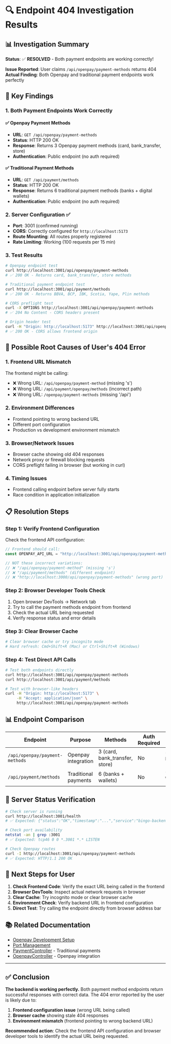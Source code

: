 # 🔍 Endpoint 404 Investigation Results

## 📊 Investigation Summary

**Status**: ✅ **RESOLVED** - Both payment endpoints are working correctly!

**Issue Reported**: User claims `/api/openpay/payment-methods` returns 404
**Actual Finding**: Both Openpay and traditional payment endpoints work perfectly

## 🎯 Key Findings

### 1. Both Payment Endpoints Work Correctly

#### ✅ Openpay Payment Methods
- **URL**: `GET /api/openpay/payment-methods`
- **Status**: HTTP 200 OK
- **Response**: Returns 3 Openpay payment methods (card, bank_transfer, store)
- **Authentication**: Public endpoint (no auth required)

#### ✅ Traditional Payment Methods  
- **URL**: `GET /api/payment/methods`
- **Status**: HTTP 200 OK
- **Response**: Returns 6 traditional payment methods (banks + digital wallets)
- **Authentication**: Public endpoint (no auth required)

### 2. Server Configuration ✅

- **Port**: 3001 (confirmed running)
- **CORS**: Correctly configured for `http://localhost:5173`
- **Route Mounting**: All routes properly registered
- **Rate Limiting**: Working (100 requests per 15 min)

### 3. Test Results

```bash
# Openpay endpoint test
curl http://localhost:3001/api/openpay/payment-methods
# ✅ 200 OK - Returns card, bank_transfer, store methods

# Traditional payment endpoint test  
curl http://localhost:3001/api/payment/methods
# ✅ 200 OK - Returns BBVA, BCP, IBK, Scotia, Yape, Plin methods

# CORS preflight test
curl -X OPTIONS http://localhost:3001/api/openpay/payment-methods
# ✅ 204 No Content - CORS headers present

# Origin header test
curl -H "Origin: http://localhost:5173" http://localhost:3001/api/openpay/payment-methods
# ✅ 200 OK - CORS allows frontend origin
```

## 🚨 Possible Root Causes of User's 404 Error

### 1. Frontend URL Mismatch
The frontend might be calling:
- ❌ Wrong URL: `/api/openpay/payment-method` (missing 's')
- ❌ Wrong URL: `/api/payment/openpay/methods` (incorrect path)
- ❌ Wrong URL: `/openpay/payment-methods` (missing '/api')

### 2. Environment Differences
- Frontend pointing to wrong backend URL
- Different port configuration
- Production vs development environment mismatch

### 3. Browser/Network Issues
- Browser cache showing old 404 responses
- Network proxy or firewall blocking requests
- CORS preflight failing in browser (but working in curl)

### 4. Timing Issues
- Frontend calling endpoint before server fully starts
- Race condition in application initialization

## 📋 Resolution Steps

### Step 1: Verify Frontend Configuration
Check the frontend API configuration:
```javascript
// Frontend should call:
const OPENPAY_API_URL = "http://localhost:3001/api/openpay/payment-methods"

// NOT these incorrect variations:
// ❌ "/api/openpay/payment-method" (missing 's')
// ❌ "/api/payment/methods" (different endpoint)
// ❌ "http://localhost:3000/api/openpay/payment-methods" (wrong port)
```

### Step 2: Browser Developer Tools Check
1. Open browser DevTools → Network tab
2. Try to call the payment methods endpoint from frontend
3. Check the actual URL being requested
4. Verify response status and error details

### Step 3: Clear Browser Cache
```bash
# Clear browser cache or try incognito mode
# Hard refresh: Cmd+Shift+R (Mac) or Ctrl+Shift+R (Windows)
```

### Step 4: Test Direct API Calls
```bash
# Test both endpoints directly
curl http://localhost:3001/api/openpay/payment-methods
curl http://localhost:3001/api/payment/methods

# Test with browser-like headers
curl -H "Origin: http://localhost:5173" \
     -H "Accept: application/json" \
     http://localhost:3001/api/openpay/payment-methods
```

## 📊 Endpoint Comparison

| Endpoint | Purpose | Methods | Auth Required | Response Structure |
|----------|---------|---------|---------------|-------------------|
| `/api/openpay/payment-methods` | Openpay integration | 3 (card, bank_transfer, store) | No | `{success: true, paymentMethods: [...]}` |
| `/api/payment/methods` | Traditional payments | 6 (banks + wallets) | No | `{success: true, data: {methods: [...]}}` |

## 🔧 Server Status Verification

```bash
# Check server is running
curl http://localhost:3001/health
# ✅ Expected: {"status":"OK","timestamp":"...","service":"bingo-backend","version":"1.0.0"}

# Check port availability  
netstat -an | grep :3001
# ✅ Expected: tcp46 0 0 *.3001 *.* LISTEN

# Check Openpay routes
curl -I http://localhost:3001/api/openpay/payment-methods
# ✅ Expected: HTTP/1.1 200 OK
```

## 🎯 Next Steps for User

1. **Check Frontend Code**: Verify the exact URL being called in the frontend
2. **Browser DevTools**: Inspect actual network requests in browser
3. **Clear Cache**: Try incognito mode or clear browser cache
4. **Environment Check**: Verify backend URL in frontend configuration
5. **Direct Test**: Try calling the endpoint directly from browser address bar

## 📚 Related Documentation

- [Openpay Development Setup](./OPENPAY_DEVELOPMENT_SETUP.md)
- [Port Management](./PORT_MANAGEMENT.md) 
- [PaymentController](../src/controllers/paymentController.ts) - Traditional payments
- [OpenpayController](../src/controllers/openpayController.ts) - Openpay integration

---

## ✅ Conclusion

**The backend is working perfectly.** Both payment method endpoints return successful responses with correct data. The 404 error reported by the user is likely due to:

1. **Frontend configuration issue** (wrong URL being called)
2. **Browser cache** showing stale 404 responses  
3. **Environment mismatch** (frontend pointing to wrong backend URL)

**Recommended action**: Check the frontend API configuration and browser developer tools to identify the actual URL being requested.